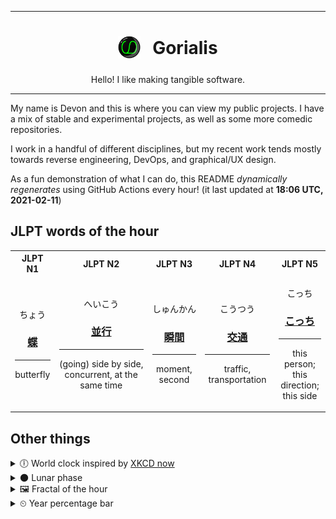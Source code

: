 ***

<h1 align="center">
<sub>
    <img src="readme/resources/avatar.png" height="36">
</sub>
&nbsp;
Gorialis
</h1>
<p align="center">
Hello! I like making tangible software.
</p>

***

My name is Devon and this is where you can view my public projects. I have a mix of stable and experimental projects, as well as some more comedic repositories.

I work in a handful of different disciplines, but my recent work tends mostly towards reverse engineering, DevOps, and graphical/UX design.

As a fun demonstration of what I can do, this README *dynamically regenerates* using GitHub Actions every hour! (it last updated at **18:06 UTC, 2021-02-11**)

<h2>JLPT words of the hour</h2>
<table>
    <tr>
        <th>JLPT N1</th>
        <th>JLPT N2</th>
        <th>JLPT N3</th>
        <th>JLPT N4</th>
        <th>JLPT N5</th>
    </tr>
    <tr>
        <td>
            <p align="center">ちょう</p>
            <h3 align="center"><b><a href="https://jisho.org/search/%E8%9D%B6">蝶</a></b></h3>
            <hr>
            <p align="center">butterfly</p>
        </td>
        <td>
            <p align="center">へいこう</p>
            <h3 align="center"><b><a href="https://jisho.org/search/%E4%B8%A6%E8%A1%8C">並行</a></b></h3>
            <hr>
            <p align="center">(going) side by side,<wbr> concurrent,<wbr> at the same time</p>
        </td>
        <td>
            <p align="center">しゅんかん</p>
            <h3 align="center"><b><a href="https://jisho.org/search/%E7%9E%AC%E9%96%93">瞬間</a></b></h3>
            <hr>
            <p align="center">moment,<wbr> second</p>
        </td>
        <td>
            <p align="center">こうつう</p>
            <h3 align="center"><b><a href="https://jisho.org/search/%E4%BA%A4%E9%80%9A">交通</a></b></h3>
            <hr>
            <p align="center">traffic,<wbr> transportation</p>
        </td>
        <td>
            <p align="center">こっち</p>
            <h3 align="center"><b><a href="https://jisho.org/search/%E3%81%93%E3%81%A3%E3%81%A1">こっち</a></b></h3>
            <hr>
            <p align="center">this person;<br> this direction;<br> this side</p>
        </td>
    </tr>
</table>

<h2>Other things</h2>
<details>
<summary>🕕  World clock inspired by <a href="https://xkcd.com/now">XKCD now</a></summary>

> <img src="generated/now.png" width="512">

</details>
<details>
<summary>🌑 Lunar phase</summary>

The moon is approximately 2.09% through its phase (New Moon).

</details>
<details>
<summary>&#x1f5bc; Fractal of the hour</summary>

> <img src="generated/fractal.png" width="512">

</details>
<details>
<summary>&#x23f2; Year percentage bar</summary>
<pre><code>2021 [██▁▁▁▁▁▁▁▁▁▁▁▁▁▁▁▁▁▁] 11.44%</code></pre>
</details>
